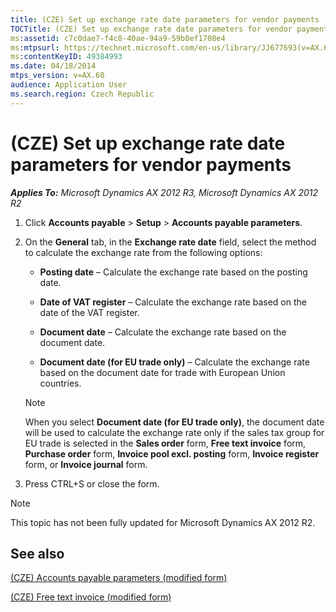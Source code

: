 ```yaml
---
title: (CZE) Set up exchange rate date parameters for vendor payments
TOCTitle: (CZE) Set up exchange rate date parameters for vendor payments
ms:assetid: c7c0dae7-f4c8-40ae-94a9-59b0ef1708e4
ms:mtpsurl: https://technet.microsoft.com/en-us/library/JJ677693(v=AX.60)
ms:contentKeyID: 49384993
ms.date: 04/18/2014
mtps_version: v=AX.60
audience: Application User
ms.search.region: Czech Republic
---
```


# (CZE) Set up exchange rate date parameters for vendor payments 


_**Applies To:** Microsoft Dynamics AX 2012 R3, Microsoft Dynamics AX 2012 R2_

1.  Click **Accounts payable** \> **Setup** \> **Accounts payable parameters**.

2.  On the **General** tab, in the **Exchange rate date** field, select the method to calculate the exchange rate from the following options:
    
      - **Posting date** – Calculate the exchange rate based on the posting date.
    
      - **Date of VAT register** – Calculate the exchange rate based on the date of the VAT register.
    
      - **Document date** – Calculate the exchange rate based on the document date.
    
      - **Document date (for EU trade only)** – Calculate the exchange rate based on the document date for trade with European Union countries.
    

    > [!NOTE]
    > <P>When you select <STRONG>Document date (for EU trade only)</STRONG>, the document date will be used to calculate the exchange rate only if the sales tax group for EU trade is selected in the <STRONG>Sales order</STRONG> form, <STRONG>Free text invoice</STRONG> form, <STRONG>Purchase order</STRONG> form, <STRONG>Invoice pool excl. posting</STRONG> form, <STRONG>Invoice register</STRONG> form, or <STRONG>Invoice journal</STRONG> form.</P>



3.  Press CTRL+S or close the form.


> [!NOTE]
> <P>This topic has not been fully updated for Microsoft Dynamics AX 2012 R2.</P>



## See also

[(CZE) Accounts payable parameters (modified form)](https://technet.microsoft.com/en-us/library/jj710667\(v=ax.60\))

[(CZE) Free text invoice (modified form)](https://technet.microsoft.com/en-us/library/jj677647\(v=ax.60\))

  


